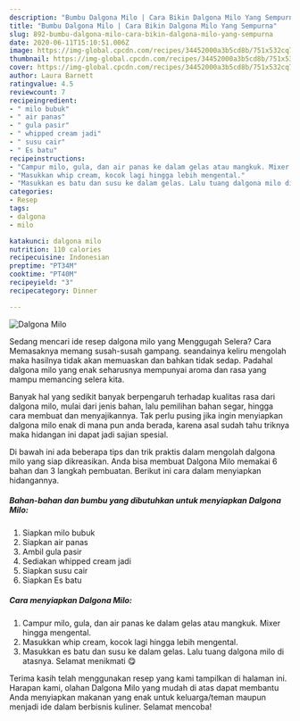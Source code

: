 ```yaml
---
description: "Bumbu Dalgona Milo | Cara Bikin Dalgona Milo Yang Sempurna"
title: "Bumbu Dalgona Milo | Cara Bikin Dalgona Milo Yang Sempurna"
slug: 892-bumbu-dalgona-milo-cara-bikin-dalgona-milo-yang-sempurna
date: 2020-06-11T15:10:51.006Z
image: https://img-global.cpcdn.com/recipes/34452000a3b5cd8b/751x532cq70/dalgona-milo-foto-resep-utama.jpg
thumbnail: https://img-global.cpcdn.com/recipes/34452000a3b5cd8b/751x532cq70/dalgona-milo-foto-resep-utama.jpg
cover: https://img-global.cpcdn.com/recipes/34452000a3b5cd8b/751x532cq70/dalgona-milo-foto-resep-utama.jpg
author: Laura Barnett
ratingvalue: 4.5
reviewcount: 7
recipeingredient:
- " milo bubuk"
- " air panas"
- " gula pasir"
- " whipped cream jadi"
- " susu cair"
- " Es batu"
recipeinstructions:
- "Campur milo, gula, dan air panas ke dalam gelas atau mangkuk. Mixer hingga mengental."
- "Masukkan whip cream, kocok lagi hingga lebih mengental."
- "Masukkan es batu dan susu ke dalam gelas. Lalu tuang dalgona milo di atasnya. Selamat menikmati 😋"
categories:
- Resep
tags:
- dalgona
- milo

katakunci: dalgona milo 
nutrition: 110 calories
recipecuisine: Indonesian
preptime: "PT34M"
cooktime: "PT40M"
recipeyield: "3"
recipecategory: Dinner

---
```



![Dalgona Milo](https://img-global.cpcdn.com/recipes/34452000a3b5cd8b/751x532cq70/dalgona-milo-foto-resep-utama.jpg)

Sedang mencari ide resep dalgona milo yang Menggugah Selera? Cara Memasaknya memang susah-susah gampang. seandainya keliru mengolah maka hasilnya tidak akan memuaskan dan bahkan tidak sedap. Padahal dalgona milo yang enak seharusnya mempunyai aroma dan rasa yang mampu memancing selera kita.

Banyak hal yang sedikit banyak berpengaruh terhadap kualitas rasa dari dalgona milo, mulai dari jenis bahan, lalu pemilihan bahan segar, hingga cara membuat dan menyajikannya. Tak perlu pusing jika ingin menyiapkan dalgona milo enak di mana pun anda berada, karena asal sudah tahu triknya maka hidangan ini dapat jadi sajian spesial.




Di bawah ini ada beberapa tips dan trik praktis dalam mengolah dalgona milo yang siap dikreasikan. Anda bisa membuat Dalgona Milo memakai 6 bahan dan 3 langkah pembuatan. Berikut ini cara dalam menyiapkan hidangannya.

<!--inarticleads1-->

##### Bahan-bahan dan bumbu yang dibutuhkan untuk menyiapkan Dalgona Milo:

1. Siapkan  milo bubuk
1. Siapkan  air panas
1. Ambil  gula pasir
1. Sediakan  whipped cream jadi
1. Siapkan  susu cair
1. Siapkan  Es batu




<!--inarticleads2-->

##### Cara menyiapkan Dalgona Milo:

1. Campur milo, gula, dan air panas ke dalam gelas atau mangkuk. Mixer hingga mengental.
1. Masukkan whip cream, kocok lagi hingga lebih mengental.
1. Masukkan es batu dan susu ke dalam gelas. Lalu tuang dalgona milo di atasnya. Selamat menikmati 😋




Terima kasih telah menggunakan resep yang kami tampilkan di halaman ini. Harapan kami, olahan Dalgona Milo yang mudah di atas dapat membantu Anda menyiapkan makanan yang enak untuk keluarga/teman maupun menjadi ide dalam berbisnis kuliner. Selamat mencoba!
